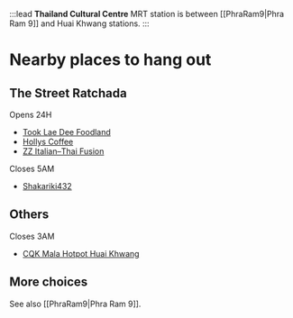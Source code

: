 :::lead
**Thailand Cultural Centre** MRT station is between [[PhraRam9|Phra Ram 9]] and Huai Khwang stations.
:::

# Nearby places to hang out

## The Street Ratchada

Opens 24H

- [Took Lae Dee Foodland](https://bingsu.js.org/#2018-08-17-typescript-1)
- [Hollys Coffee](https://bingsu.js.org/#2022-07-03-shit6)
- [ZZ Italian–​Thai Fusion](https://bingsu.js.org/#2018-06-01-tencent-10)

Closes 5AM

- [Shakariki432](https://bingsu.js.org/#2022-11-09-bkkjs17)

## Others

Closes 3AM

- [CQK Mala Hotpot Huai Khwang](https://bingsu.js.org/#2023-03-12-bangkok-open-hack-day)

## More choices

See also [[PhraRam9|Phra Ram 9]].

